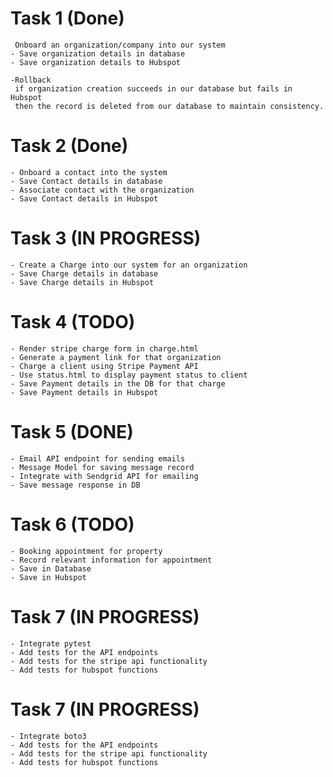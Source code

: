 # Task 1 (Done)

     Onboard an organization/company into our system
    - Save organization details in database
    - Save organization details to Hubspot
    
    -Rollback
     if organization creation succeeds in our database but fails in Hubspot
     then the record is deleted from our database to maintain consistency.
    
# Task 2 (Done)

    - Onboard a contact into the system
    - Save Contact details in database
    - Associate contact with the organization
    - Save Contact details in Hubspot

# Task 3 (IN PROGRESS)

    - Create a Charge into our system for an organization
    - Save Charge details in database
    - Save Charge details in Hubspot

# Task 4 (TODO)

    - Render stripe charge form in charge.html
    - Generate a payment link for that organization
    - Charge a client using Stripe Payment API
    - Use status.html to display payment status to client
    - Save Payment details in the DB for that charge
    - Save Payment details in Hubspot

# Task 5 (DONE)
    - Email API endpoint for sending emails
    - Message Model for saving message record
    - Integrate with Sendgrid API for emailing
    - Save message response in DB

# Task 6 (TODO)

    - Booking appointment for property 
    - Record relevant information for appointment
    - Save in Database
    - Save in Hubspot


# Task 7 (IN PROGRESS)

    - Integrate pytest
    - Add tests for the API endpoints
    - Add tests for the stripe api functionality
    - Add tests for hubspot functions

# Task 7 (IN PROGRESS)

    - Integrate boto3
    - Add tests for the API endpoints
    - Add tests for the stripe api functionality
    - Add tests for hubspot functions